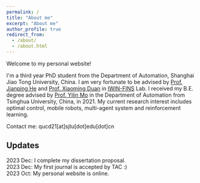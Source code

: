 ```yaml
---
permalink: /
title: "About me"
excerpt: "About me"
author_profile: true
redirect_from: 
  - /about/
  - /about.html
---
```


Welcome to my personal website! 

I'm a third year PhD student from the Department of Automation, Shanghai Jiao Tong University, China. I am very fortunate to be advised by [Prof. Jianping He](https://automation.sjtu.edu.cn/JPHE) and [Prof. Xiaoming Duan](https://xmduan.github.io/index.html) in [IWIN-FINS](https://iwin-fins.com/) Lab. I received my B.E. degree advised by [Prof. Yilin Mo](https://yilinmo.github.io/) in the Department of Automation from Tsinghua University, China, in 2021. My current research interest includes optimal control, mobile robots, multi-agent system and reinforcement learning.

Contact me: qucd21[at]sjtu[dot]edu[dot]cn

## Updates
2023 Dec: I complete my dissertation proposal.  
2023 Dec: My first journal is accepted by TAC :)  
2023 Oct: My personal website is online.
